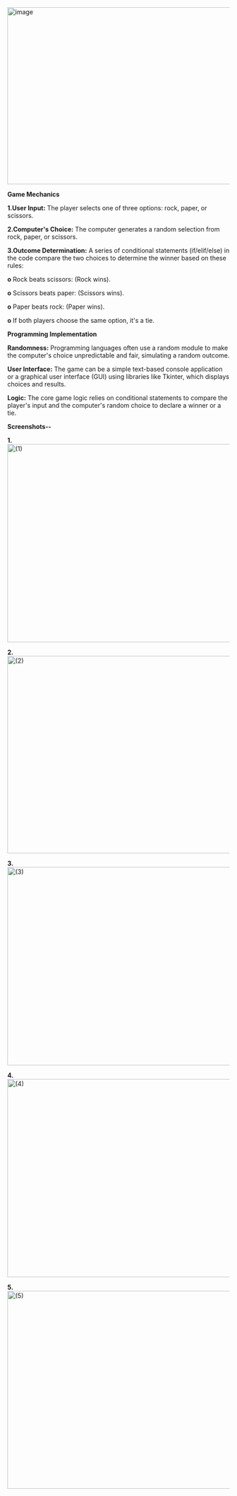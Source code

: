 <img width="534" height="400" alt="image" src="https://github.com/user-attachments/assets/d8df11f1-3fe6-459a-89c7-ce2a8602b4bb" />




**Game Mechanics**

**1.User Input:** The player selects one of three options: rock, paper, or scissors. 

**2.Computer's Choice:** The computer generates a random selection from rock, paper, or scissors. 

**3.Outcome Determination:** A series of conditional statements (if/elif/else) in the code compare the two choices to determine the winner based on these rules:

**o** Rock beats scissors: (Rock wins). 

**o** Scissors beats paper: (Scissors wins). 

**o** Paper beats rock: (Paper wins). 

**o** If both players choose the same option, it's a tie. 



**Programming Implementation**

**Randomness:** Programming languages often use a random module to make the computer's choice unpredictable and fair, simulating a random outcome. 

**User Interface:** The game can be a simple text-based console application or a graphical user interface (GUI) using libraries like Tkinter, which displays choices and results. 

**Logic:** The core game logic relies on conditional statements to compare the player's input and the computer's random choice to declare a winner or a tie. 



**Screenshots--**

**1.** 
<img width="960" height="448" alt="(1)" src="https://github.com/user-attachments/assets/1329554c-0d23-4a1e-951c-ee154874676f" />

**2.**
<img width="960" height="446" alt="(2)" src="https://github.com/user-attachments/assets/b143673f-1187-4295-9f24-dc9a8d7e427f" />

**3.**
<img width="960" height="448" alt="(3)" src="https://github.com/user-attachments/assets/93a46180-3cf4-4252-bc5e-8fd82b1a86c0" />

**4.**
<img width="959" height="448" alt="(4)" src="https://github.com/user-attachments/assets/240df6e3-87c4-474a-b3f0-8fd5a6c7d45b" />

**5.**
<img width="960" height="447" alt="(5)" src="https://github.com/user-attachments/assets/89c0bbf4-d174-46dc-86ab-f129c461c90f" />


